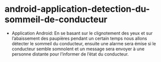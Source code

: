 # android-application-detection-du-sommeil-de-conducteur
* Application Android:
 En se basant sur le clignotement des yeux et sur l’abaissement des paupières pendant un certain temps nous allons détecter le sommeil du conducteur, ensuite une alarme sera émise si le conducteur semble somnolent et un message sera envoyer à une personne distante pour l’informer de l’état du conducteur.
